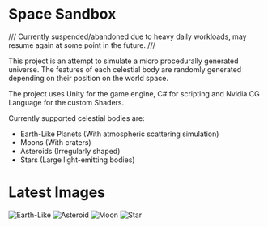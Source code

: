 # Space Sandbox

/// Currently suspended/abandoned due to heavy daily workloads, may resume again at some point in the future. ///

This project is an attempt to simulate a micro procedurally generated universe. The features of each celestial body are randomly generated depending on their position on the world space.

The project uses Unity for the game engine, C# for scripting and Nvidia CG Language for the custom Shaders.

Currently supported celestial bodies are:
 - Earth-Like Planets (With atmospheric scattering simulation)
 - Moons (With craters)
 - Asteroids (Irregularly shaped)
 - Stars (Large light-emitting bodies)

# Latest Images
![Earth-Like](https://user-images.githubusercontent.com/16520125/95327618-9d33ab80-08a4-11eb-9637-21928e082087.png)
![Asteroid](https://user-images.githubusercontent.com/16520125/95327632-a4f35000-08a4-11eb-9787-4cfa2291844e.png)
![Moon](https://user-images.githubusercontent.com/16520125/95327668-b0df1200-08a4-11eb-961b-489873c4af03.png)
![Star](https://user-images.githubusercontent.com/16520125/95028747-da305000-06a2-11eb-8023-5716711990d6.png)

